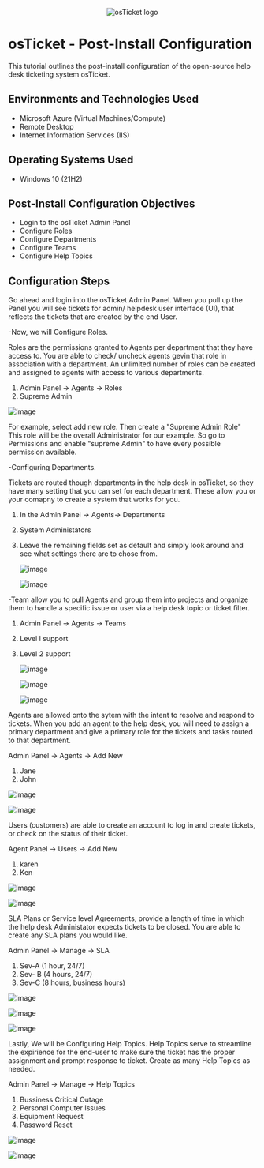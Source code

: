 <p align="center">
<img src="https://i.imgur.com/Clzj7Xs.png" alt="osTicket logo"/>
</p>

<h1>osTicket - Post-Install Configuration</h1>
This tutorial outlines the post-install configuration of the open-source help desk ticketing system osTicket.<br />


<h2>Environments and Technologies Used</h2>

- Microsoft Azure (Virtual Machines/Compute)
- Remote Desktop
- Internet Information Services (IIS)

<h2>Operating Systems Used </h2>

- Windows 10</b> (21H2)

<h2>Post-Install Configuration Objectives</h2>

- Login to the osTicket Admin Panel
- Configure Roles
- Configure Departments
- Configure Teams
- Configure Help Topics

<h2>Configuration Steps</h2>
Go ahead and login into the osTicket Admin Panel.  When you pull up the Panel you will see tickets for admin/ helpdesk user interface (UI), that reflects the tickets that are created by the end User. 

-Now, we will Configure Roles.

Roles are the permissions granted to Agents per department that they have access to. You are able to check/ uncheck agents gevin that role in association with a department. An unlimited number of roles can be created and assigned to agents with access to various departments. 

1. Admin Panel -> Agents -> Roles
2. Supreme Admin

![image](https://github.com/emodjeska/post-install-config/assets/143763072/a66e5cc1-6ef7-4111-9316-c258da58c921)

For example, select add new role. Then create a "Supreme Admin Role" This role will be the overall Administrator for our example. So go to Permissions and enable "supreme Admin" to have every possible permission available.

-Configuring Departments.

Tickets are routed though departments in the help desk in osTicket, so they have many setting that you can set for each department. These allow you or your comapny to create a system that works for you.

1. In the Admin Panel -> Agents-> Departments
2. System Administators
3. Leave the remaining fields set as default and simply look around and see what settings there are to chose from.

   ![image](https://github.com/emodjeska/post-install-config/assets/143763072/10cb6097-5fa7-413b-a7fd-c5f9e98a2776)

   ![image](https://github.com/emodjeska/post-install-config/assets/143763072/d37b55b0-5eec-4eef-a1e9-dcb124383413)

-Team allow you to pull Agents and group them into projects and organize them to handle a specific issue or user via a help desk topic or ticket filter.

1. Admin Panel -> Agents -> Teams
2. Level l support
3. Level 2 support

   ![image](https://github.com/emodjeska/post-install-config/assets/143763072/4052e53e-170b-4bdc-8aa7-50deb3eb18bf)

   ![image](https://github.com/emodjeska/post-install-config/assets/143763072/ecbcb208-7dde-4fbc-9e76-1379eb9acb6b)

   ![image](https://github.com/emodjeska/post-install-config/assets/143763072/519112d6-cb62-4ca6-b1a4-2cf1b0a04991)

Agents are allowed onto the sytem with the intent to resolve and respond to tickets. When you add an agent to the help desk, you will need to assign a primary department and give a primary role for the tickets and tasks routed to that department.

Admin Panel -> Agents -> Add New
1. Jane 
2. John

![image](https://github.com/emodjeska/post-install-config/assets/143763072/bfeb48fc-be2b-4a20-b46e-e2d05ec246b0)

![image](https://github.com/emodjeska/post-install-config/assets/143763072/e9fcd85c-6ef9-4bd2-aa67-4148012640b7)

Users (customers) are able to create an account to log in and  create tickets, or check on the status of their ticket.

Agent Panel -> Users -> Add New
1. karen
2. Ken

![image](https://github.com/emodjeska/post-install-config/assets/143763072/e6841493-1519-4b57-986e-5b69766db490)
   
![image](https://github.com/emodjeska/post-install-config/assets/143763072/53f292b3-05f0-4a69-ae98-37d83916e922)

SLA Plans or Service level Agreements, provide a length of time in which the help desk Administator expects tickets to be closed. You are able to create any SLA plans you would like.

Admin Panel -> Manage -> SLA

1. Sev-A (1 hour, 24/7)
2. Sev- B (4 hours, 24/7)
3. Sev-C (8 hours, business hours)

![image](https://github.com/emodjeska/post-install-config/assets/143763072/305d58e9-ae5a-4cb6-9053-5ca1d8e0d9a5)

![image](https://github.com/emodjeska/post-install-config/assets/143763072/0012b8ee-946e-41aa-9157-6e6f6308d8cb)

![image](https://github.com/emodjeska/post-install-config/assets/143763072/ccaa110f-d7cd-403d-93e8-4e477b6f7910)

Lastly, We will be Configuring Help Topics. Help Topics serve to streamline the expirience for the end-user to make sure the ticket has the proper assignment and prompt response to ticket. Create as many Help Topics as needed.

Admin Panel -> Manage -> Help Topics

1. Bussiness Critical Outage
2. Personal Computer Issues
3. Equipment Request
4. Password Reset

![image](https://github.com/emodjeska/post-install-config/assets/143763072/87feb712-c259-4c81-9335-c330e6752f08)

![image](https://github.com/emodjeska/post-install-config/assets/143763072/7f0268da-8774-4228-b5f5-8cf684d07cf7)

